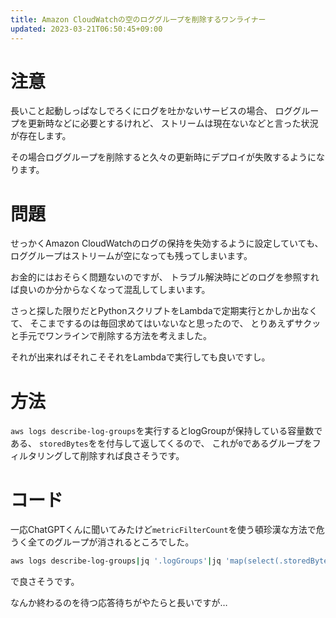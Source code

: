 ```yaml
---
title: Amazon CloudWatchの空のロググループを削除するワンライナー
updated: 2023-03-21T06:50:45+09:00
---
```


# 注意

長いこと起動しっぱなしでろくにログを吐かないサービスの場合、
ロググループを更新時などに必要とするけれど、
ストリームは現在ないなどと言った状況が存在します。

その場合ロググループを削除すると久々の更新時にデプロイが失敗するようになります。

# 問題

せっかくAmazon CloudWatchのログの保持を失効するように設定していても、
ロググループはストリームが空になっても残ってしまいます。

お金的にはおそらく問題ないのですが、
トラブル解決時にどのログを参照すれば良いのか分からなくなって混乱してしまいます。

さっと探した限りだとPythonスクリプトをLambdaで定期実行とかしか出なくて、
そこまでするのは毎回求めてはいないなと思ったので、
とりあえずサクッと手元でワンラインで削除する方法を考えました。

それが出来ればそれこそそれをLambdaで実行しても良いですし。

# 方法

`aws logs describe-log-groups`を実行するとlogGroupが保持している容量数である、
`storedBytes`をを付与して返してくるので、
これが`0`であるグループをフィルタリングして削除すれば良さそうです。

# コード

一応ChatGPTくんに聞いてみたけど`metricFilterCount`を使う頓珍漢な方法で危うく全てのグループが消されるところでした。

~~~zsh
aws logs describe-log-groups|jq '.logGroups'|jq 'map(select(.storedBytes == 0))'|jq '.[].logGroupName'|xargs -n1 aws logs delete-log-group --log-group-name
~~~

で良さそうです。

なんか終わるのを待つ応答待ちがやたらと長いですが…
